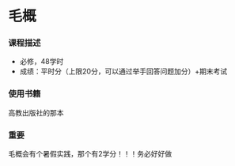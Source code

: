 # 毛概

### 课程描述

- 必修，48学时
- 成绩：平时分（上限20分，可以通过举手回答问题加分）+期末考试

### 使用书籍
高教出版社的那本

### 重要

毛概会有个暑假实践，那个有2学分！！！务必好好做
